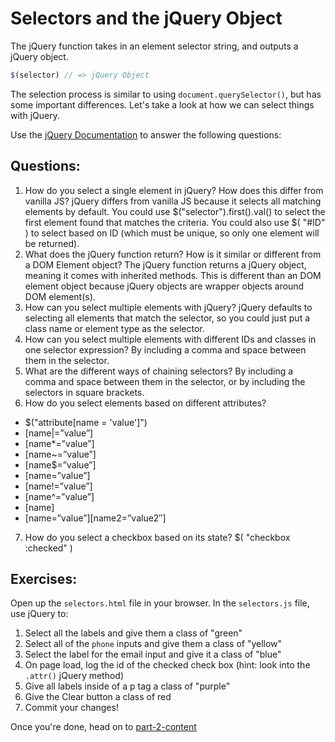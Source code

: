# Selectors and the jQuery Object

The jQuery function takes in an element selector string, and outputs a jQuery object.

```JavaScript
$(selector) // => jQuery Object

```

The selection process is similar to using `document.querySelector()`, but has some important differences. Let's take a look at how we can select things with jQuery.

Use the [jQuery Documentation](https://api.jquery.com/) to answer the following questions:

## Questions:
1. How do you select a single element in jQuery? How does this differ from vanilla JS?
jQuery differs from vanilla JS because it selects all matching elements by default. You could use $("selector").first().val() to select the first element found that matches the criteria. You could also use $( "#ID" ) to select based on ID (which must be unique, so only one element will be returned).
2. What does the jQuery function return? How is it similar or different from a DOM Element object?
The jQuery function returns a jQuery object, meaning it comes with inherited methods. This is different than an DOM element object because jQuery objects are wrapper objects around DOM element(s).
3. How can you select multiple elements with jQuery?
jQuery defaults to selecting all elements that match the selector, so you could just put a class name or element type as the selector.
4. How can you select multiple elements with different IDs and classes in one selector expression?
By including a comma and space between them in the selector.
5. What are the different ways of chaining selectors?
By including a comma and space between them in the selector, or by including the selectors in square brackets.
6. How do you select elements based on different attributes?
- $("attribute[name = 'value']")
- [name|=”value”]
- [name*=”value”]
- [name~=”value”]
- [name$=”value”]
- [name=”value”]
- [name!=”value”]
- [name^=”value”]
- [name]
- [name=”value”][name2=”value2″]

7. How do you select a checkbox based on its state?
$( "checkbox :checked" )

## Exercises:
Open up the `selectors.html` file in your browser.
In the `selectors.js` file, use jQuery to:
1. Select all the labels and give them a class of "green"
2. Select all of the `phone` inputs and give them a class of "yellow"
3. Select the label for the email input and give it a class of "blue"
4. On page load, log the id of the checked check box (hint: look into the `.attr()` jQuery method)
5. Give all labels inside of a p tag a class of "purple"
6. Give the Clear button a class of red
7. Commit your changes!

Once you're done, head on to [part-2-content](../part-2-content/README.md)
